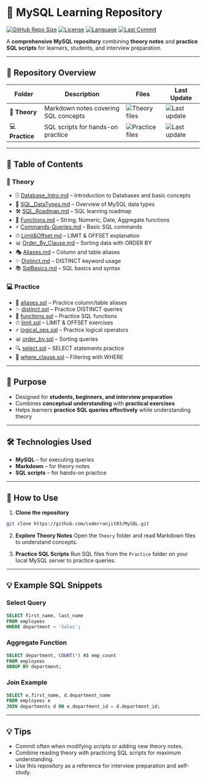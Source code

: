 # 🐬 MySQL Learning Repository

[![GitHub Repo Size](https://img.shields.io/github/repo-size/<your-username>/MySQL)](https://github.com/<your-username>/MySQL)
[![License](https://img.shields.io/badge/license-MIT-green)](LICENSE)
[![Language](https://img.shields.io/badge/Language-SQL-blue)](https://www.mysql.com/)
[![Last Commit](https://img.shields.io/github/last-commit/<your-username>/MySQL)](https://github.com/<your-username>/MySQL)

A **comprehensive MySQL repository** combining **theory notes** and **practice SQL scripts** for learners, students, and interview preparation.

---

## 📂 Repository Overview

| Folder          | Description                          | Files                                                              | Last Update                                                                                    |
| --------------- | ------------------------------------ | ------------------------------------------------------------------ | ---------------------------------------------------------------------------------------------- |
| 📝 **Theory**   | Markdown notes covering SQL concepts | ![Theory files](https://img.shields.io/badge/files-10-brightgreen) | ![Last update](https://img.shields.io/github/last-commit/<your-username>/MySQL?label=Theory)   |
| 💻 **Practice** | SQL scripts for hands-on practice    | ![Practice files](https://img.shields.io/badge/files-8-blue)       | ![Last update](https://img.shields.io/github/last-commit/<your-username>/MySQL?label=Practice) |

---

## 📖 Table of Contents

### **📝 Theory**

* 🗄 [Database_Intro.md](Theory/DB.md) – Introduction to Databases and basic concepts
* 🧩 [SQL\_DataTypes.md](Theory/SQL_DataTypes.md) – Overview of MySQL data types
* 🛠 [SQL\_Roadmap.md](Theory/SQL_Roadmap.md) – SQL learning roadmap
* 🔣 [Functions.md](Theory/functions.md) – String, Numeric, Date, Aggregate functions
* ⚡ [Commands-Queries.md](Theory/Commands-Queries.md) – Basic SQL commands
* ⏱ [Limit\&Offset.md](Theory/Limit&Offset.md) – LIMIT & OFFSET explanation
* 📊 [Order\_By\_Clause.md](Theory/Order_By_Clause.md) – Sorting data with ORDER BY
* 🎭 [Aliases.md](Theory/Aliases.md) – Column and table aliases
* ✨ [Distinct.md](Theory/distinct.md) – DISTINCT keyword usage
* 📚 [SqlBasics.md](Theory/SqlBasics.md) – SQL basics and syntax

### **💻 Practice**

* 🧩 [aliases.sql](Practice/aliases.sql) – Practice column/table aliases
* ✨ [distinct.sql](Practice/distinct.sql) – Practice DISTINCT queries
* 🔣 [functions.sql](Practice/functions.sql) – Practice SQL functions
* ⏱ [limit.sql](Practice/limit.sql) – LIMIT & OFFSET exercises
* ⚡ [logical\_ops.sql](Practice/logical_ops.sql) – Practice logical operators
* 📊 [order\_by.sql](Practice/oeder_by.sql) – Sorting queries
* 🔍 [select.sql](Practice/select.sql) – SELECT statements practice
* 🎯 [where\_clause.sql](Practice/where_clause.sql) – Filtering with WHERE

---

## 🎯 Purpose

* Designed for **students, beginners, and interview preparation**
* Combines **conceptual understanding** with **practical exercises**
* Helps learners **practice SQL queries effectively** while understanding theory

---

## 🛠 Technologies Used

* **MySQL** – for executing queries
* **Markdown** – for theory notes
* **SQL scripts** – for hands-on practice

---

## 🚀 How to Use

1. **Clone the repository**

```bash
git clone https://github.com/coderranjit03/MySQL.git
```

2. **Explore Theory Notes**
   Open the `Theory` folder and read Markdown files to understand concepts.

3. **Practice SQL Scripts**
   Run SQL files from the `Practice` folder on your local MySQL server to practice queries.

---

## 💡 Example SQL Snippets

### **Select Query**

```sql
SELECT first_name, last_name
FROM employees
WHERE department = 'Sales';
```

### **Aggregate Function**

```sql
SELECT department, COUNT(*) AS emp_count
FROM employees
GROUP BY department;
```

### **Join Example**

```sql
SELECT e.first_name, d.department_name
FROM employees e
JOIN departments d ON e.department_id = d.department_id;
```

---

## 💡 Tips

* Commit often when modifying scripts or adding new theory notes.
* Combine reading theory with practicing SQL scripts for maximum understanding.
* Use this repository as a reference for interview preparation and self-study.
